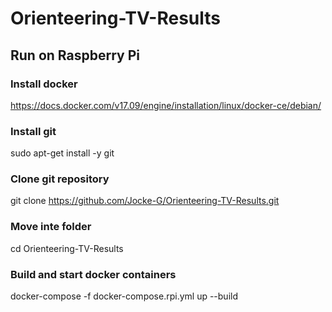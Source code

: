 # Orienteering-TV-Results

## Run on Raspberry Pi

### Install docker
https://docs.docker.com/v17.09/engine/installation/linux/docker-ce/debian/

### Install git
sudo apt-get install -y git

### Clone git repository
git clone https://github.com/Jocke-G/Orienteering-TV-Results.git

### Move inte folder
cd Orienteering-TV-Results

### Build and start docker containers
docker-compose -f docker-compose.rpi.yml up --build
